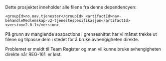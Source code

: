 Dette prosjektet inneholder alle filene fra denne dependencyen: 

`<groupId>no.nav.tjenester</groupId>
 <artifactId>nav-behandleMedlemskap-v2-tjenestespesifikasjon</artifactId>
 <version>2.0.1</version>`
 
 På grunn av manglende soapactions i grensesnittet har vi måttet trekke ut filene og tilpasse dem i stedet for å bruke avhengigheten direkte.  
 
 Problemet er meldt til Team Register og man vil kunne bruke avhengigheten direkte når REG-161 er løst.  